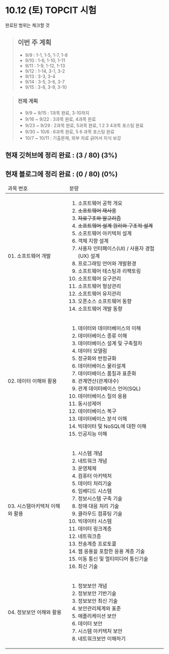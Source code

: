 # 10.12 (토) TOPCIT 시험
완료된 범위는 체크할 것

> ## 이번 주 계획
> - 9/9 : 1-1, 1-5, 1-7, 1-8
> - 9/10 : 1-6, 1-10, 1-11
> - 9/11 : 1-9, 1-12, 1-13
> - 9/12 : 1-14, 3-1, 3-2
> - 9/13 : 3-3, 3-4
> - 9/14 : 3-5, 3-6, 3-7
> - 9/15 : 3-8, 3-9, 3-10

> ### 전체 계획
> - 9/9 ~ 9/15 : 1과목 완료, 3-10까지
> - 9/16 ~ 9/22 : 3과목 완료, 4과목 완료
> - 9/23 ~ 9/29 : 2과목 완료, 5과목 완료, 1 2 3 4과목 포스팅 완료
> - 9/30 ~ 10/6 : 6과목 완료, 5 6 과목 포스팅 완료
> - 10/7 ~ 10/11 : 기출문제, 외부 자료 긁어서 지식 보강

## 현재 깃허브에 정리 완료 : (3 / 80) (3%)
## 현재 블로그에 정리 완료 : (0 / 80) (0%)

<table>
  <thead>
    <tr>
      <td>과목 번호</td>
      <td>분량</td>
    </tr>
  </thead>
  <tbody>
    <tr>
      <td>01. 소프트웨어 개발</td>
      <td>
        <ol>
           <li>소프트웨어 공학 개요</li>
           <li><del>소프트웨어 재사용</del></li>
           <li><del>자료구조와 알고리즘</del></li>
           <li><del>소프트웨어 설계 원리와 구조적 설계</del></li>
           <li>소프트웨어 아키텍처 설계</li>
           <li>객체 지향 설계</li>
           <li>사용자 인터페이스(UI) / 사용자 경험(UX) 설계</li>
           <li>프로그래밍 언어와 개발환경</li>
           <li>소프트웨어 테스팅과 리팩토링</li>
           <li>소프트웨어 요구관리</li>
           <li>소프트웨어 형상관리</li>
           <li>소프트웨어 유지관리</li>
           <li>오픈소스 소프트웨어 동향</li>
           <li>소프트웨어 개발 동향</li>
        </ol>
      </td>
    </tr>
    <tr>
      <td>02. 데이터 이해와 활용</td>
      <td>
        <ol>
          <li>데이터와 데이터베이스의 이해</li>
          <li>데이터베이스 종류 이해</li>
          <li>데이터베이스 설계 및 구축절차</li>
          <li>데이터 모델링</li>
          <li>정규화와 반정규화</li>
          <li>데이터베이스 물리설계</li>
          <li>데이터베이스 품질과 표준화</li>
          <li>관계연산(관계대수)</li>
          <li>관계 데이터베이스 언어(SQL)</li>
          <li>데이터베이스 질의 응용</li>
          <li>동시성제어</li>
          <li>데이터베이스 복구</li>
          <li>데이터베이스 분석 이해</li>
          <li>빅데이터 및 NoSQL에 대한 이해</li>
          <li>인공지능 이해</li>
        </ol>
      </td>
    </tr>
    <tr>
      <td>03. 시스템아키텍처 이해와 활용</td>
      <td>
        <ol>
          <li>시스템 개념</li>
          <li>네트워크 개념</li>
          <li>운영체제</li>
          <li>컴퓨터 아키텍처</li>
          <li>데이터 처리기술</li>
          <li>임베디드 시스템</li>
          <li>정보시스템 구축 기술</li>
          <li>장애 대응 처리 기술</li>
          <li>클라우드 컴퓨팅 기술</li>
          <li>빅데이터 시스템</li>
          <li>데이터 링크계층</li>
          <li>네트워크층</li>
          <li>전송계층 프로토콜</li>
          <li>웹 응용을 포함한 응용 계층 기술</li>
          <li>이동 통신 및 멀티미디어 통신기술</li>
          <li>최신 기술</li>
        </ol>
      </td>
    </tr>
    <tr>
      <td>04. 정보보안 이해와 활용</td>
      <td>
        <ol>
          <li>정보보안 개념</li>
          <li>정보보안 기반기술</li>
          <li>정보보안 최신 기술</li>
          <li>보안관리체계와 표준</li>
          <li>애플리케이션 보안</li>
          <li>데이터 보안</li>
          <li>시스템 아키텍처 보안</li>
          <li>네트워크보안 이해하기</li>
        </ol>
      </td>
    </tr>
  </tbody>
</table>
